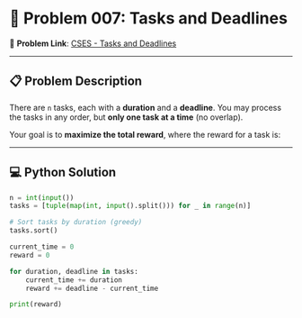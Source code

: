 # 📆 Problem 007: Tasks and Deadlines

🔗 **Problem Link**: [CSES - Tasks and Deadlines](https://cses.fi/problemset/task/1630/)

---

## 📋 Problem Description

There are `n` tasks, each with a **duration** and a **deadline**. You may process the tasks in any order, but **only one task at a time** (no overlap).

Your goal is to **maximize the total reward**, where the reward for a task is:


---

## 💻 Python Solution

```python
n = int(input())
tasks = [tuple(map(int, input().split())) for _ in range(n)]

# Sort tasks by duration (greedy)
tasks.sort()

current_time = 0
reward = 0

for duration, deadline in tasks:
    current_time += duration
    reward += deadline - current_time

print(reward)
```
